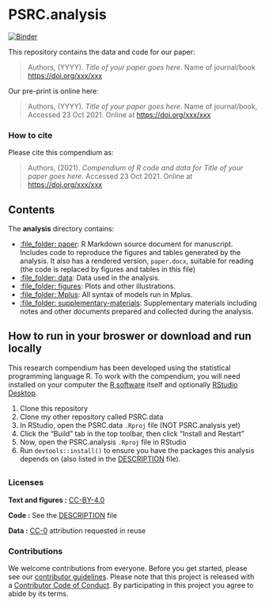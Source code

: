 
<!-- README.md is generated from README.Rmd. Please edit that file -->

# PSRC.analysis

[![Binder](https://mybinder.org/badge_logo.svg)](https://mybinder.org/v2/gh/e-mcbride/PSRC.analysis/master?urlpath=rstudio)

This repository contains the data and code for our paper:

> Authors, (YYYY). *Title of your paper goes here*. Name of journal/book
> <https://doi.org/xxx/xxx>

Our pre-print is online here:

> Authors, (YYYY). *Title of your paper goes here*. Name of
> journal/book, Accessed 23 Oct 2021. Online at
> <https://doi.org/xxx/xxx>

### How to cite

Please cite this compendium as:

> Authors, (2021). *Compendium of R code and data for Title of your
> paper goes here*. Accessed 23 Oct 2021. Online at
> <https://doi.org/xxx/xxx>

## Contents

The **analysis** directory contains:

-   [:file\_folder: paper](/analysis/paper): R Markdown source document
    for manuscript. Includes code to reproduce the figures and tables
    generated by the analysis. It also has a rendered version,
    `paper.docx`, suitable for reading (the code is replaced by figures
    and tables in this file)
-   [:file\_folder: data](/analysis/data): Data used in the analysis.
-   [:file\_folder: figures](/analysis/figures): Plots and other
    illustrations.
-   [:file\_folder: Mplus](/analysis/Mplus): All syntax of models run in
    Mplus.
-   [:file\_folder:
    supplementary-materials](/analysis/supplementary-materials):
    Supplementary materials including notes and other documents prepared
    and collected during the analysis.

## How to run in your broswer or download and run locally

This research compendium has been developed using the statistical
programming language R. To work with the compendium, you will need
installed on your computer the [R
software](https://cloud.r-project.org/) itself and optionally [RStudio
Desktop](https://rstudio.com/products/rstudio/download/).

1.  Clone this repository
2.  Clone my other repository called PSRC.data
3.  In RStudio, open the PSRC.data `.Rproj` file (NOT PSRC.analysis yet)
4.  Click the “Build” tab in the top toolbar, then click “Install and
    Restart”
5.  Now, open the PSRC.analysis `.Rproj` file in RStudio
6.  Run `devtools::install()` to ensure you have the packages this
    analysis depends on (also listed in the [DESCRIPTION](/DESCRIPTION)
    file).

<!-- You can download the compendium as a zip from from this URL: -->

## <!-- [master.zip](/archive/master.zip). After unzipping: -->

<!-- - finally, open `analysis/paper/paper.Rmd` and knit to produce the `paper.docx`, or run `rmarkdown::render("analysis/paper/paper.Rmd")` in the R console -->

### Licenses

**Text and figures :**
[CC-BY-4.0](http://creativecommons.org/licenses/by/4.0/)

**Code :** See the [DESCRIPTION](DESCRIPTION) file

**Data :** [CC-0](http://creativecommons.org/publicdomain/zero/1.0/)
attribution requested in reuse

### Contributions

We welcome contributions from everyone. Before you get started, please
see our [contributor guidelines](CONTRIBUTING.md). Please note that this
project is released with a [Contributor Code of Conduct](CONDUCT.md). By
participating in this project you agree to abide by its terms.
